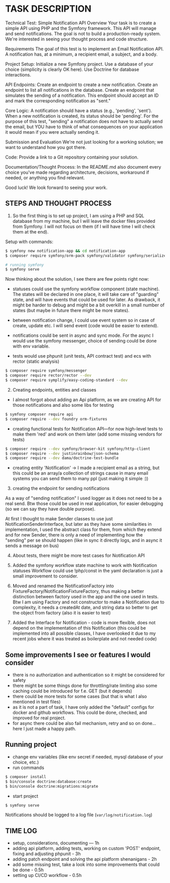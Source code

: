 # TASK DESCRIPTION

Technical Test: Simple Notification API
Overview
Your task is to create a simple API using PHP and the Symfony framework. This API will manage and send notifications. The goal is not to build a production-ready system. We're interested in seeing your thought process and code structure.

Requirements
The goal of this test is to implement an Email Notification API. A notification has, at a minimum, a recipient email, a subject, and a body.

Project Setup:
Initialize a new Symfony project.
Use a database of your choice (simplicity is clearly OK here).
Use Doctrine for database interactions.

API Endpoints:
Create an endpoint to create a new notification.
Create an endpoint to list all notifications in the database.
Create an endpoint that simulates the sending of a notification. This endpoint should accept an ID and mark the corresponding notification as "sent."

Core Logic:
A notification should have a status (e.g., 'pending', 'sent').
When a new notification is created, its status should be 'pending'.
For the purpose of this test, "sending" a notification does not have to actually send the email, but YOU have to think of what consequences on your application it would mean if you were actually sending it.

Submission and Evaluation
We're not just looking for a working solution; we want to understand how you got there.

Code:
Provide a link to a Git repository containing your solution.

Documentation/Thought Process:
In the README.md also document every choice you've made regarding architecture, decisions, workaround if needed, or anything you find relevant.


Good luck! We look forward to seeing your work.

## STEPS AND THOUGHT PROCESS

1. So the first thing is to set up project, I am using a PHP and SQL database from my machine, but I will leave the docker files
provided from Symfony. I will not focus on them (if I will have time I will check them at the end).

Setup with commands:
```bash
$ symfony new notification-app && cd notification-app
$ composer require symfony/orm-pack symfony/validator symfony/serializer symfony/uid symfony/maker-bundle --dev symfony/test-pack

# running symfony
$ symfony serve
```

Now thinking about the solution, I see there are few points right now: 
- statuses could use the symfony workflow component (state machine).
The states will be declared in one place, it will take care of "guarding" state, and will have events that could be used for later.
As drawback, it might be harder to debug and might be a bit overkill in a small number of states (but maybe in future there might be more states).

- between notification change, I could use event system so in case of create, update etc. I will send event (code would be easier to extend).

- notifications could be sent in async and sync mode. For the async I would use the symfony messenger, 
choice of sending could be done with env variable.

- tests would use phpunit (unit tests, API contract test) and ecs with rector (static analysis) 

```bash
$ composer require symfony/messenger
$ composer require rector/rector --dev
$ composer require symplify/easy-coding-standard --dev
```

2. Creating endpoints, entities and classes

- I almost forgot about adding an Api platform, as we are creating API for those notifications and also some libs for testing

```bash
$ symfony composer require api
$ composer require --dev foundry orm-fixtures
```

- creating functional tests for Notification API—for now high-level tests to make them 'red' and work on them later
  (add some missing vendors for tests)

```bash
$ composer require --dev symfony/browser-kit symfony/http-client
$ composer require --dev justinrainbow/json-schema
$ composer require --dev dama/doctrine-test-bundle
```

- creating entity 'Notification' → I made a recipient email as a string, but this could be an array/a collection of strings cause
  in many email systems you can send them to many ppl (just making it simple :))


3. creating the endpoint for sending notifications

As a way of "sending notification" I used logger as it does not need to be a real send. Btw those could be used in real application,
for easier debugging (so we can say they have double purpose).

At first I thought to make Sender classes to use just NotificationSenderInterface, but later as they have some similarities in
implementation, I used the abstract class for them, from which they extend and for new Sender, there is only a need of implementing
how the "sending" per se should happen (like in sync it directly logs, and in async it sends a message on bus)

4. About tests, there might be more test cases for Notification API

5. Added the symfony workflow state machine to work with Notification statuses
Workflow could use !php/const in the yaml declaration is just a small improvement to consider.

6. Moved and renamed the NotificationFactory into FixtureFactory/NotificationFixtureFactory, thus making a better distinction between
factory used in the app and the one used in tests. Btw I am using Factory and not constructor to make a Notification 
due to complexity, it needs a createdAt date, and string data so better to get the object from factory (also it is easier to test)

7. Added the Interface for Notification - code is more flexible, does not depend on the implementation of this Notification
   (this could be implemented into all possible classes, I have overlooked it due to my recent jobs where it was treated as boilerplate and not needed code)

## Some improvements I see or features I would consider
- there is no authorization and authentication so it might be considered for safety
- there might be some things done for throttling/rate limiting also some caching could be introduced for f.e. GET (but it depends)
- there could be more tests for some cases (but that is what I also mentioned in test files)
- as it is not a part of task, I have only added the "default" configs for docker and github workflows. 
This could be done, checked, and improved for real project.
- for async there could be also fail mechanism, retry and so on done... here I just made a happy path.

## Running project

- change env variables (like env secret if needed, mysql database of your choice, etc.)
- run commands

```bash
$ composer install
$ bin/console doctrine:database:create
$ bin/console doctrine:migrations:migrate
```

- start project

```bash
$ symfony serve
```

Notifications should be logged to a log file (`var/log/notification.log`)

## TIME LOG

- setup, considerations, documenting — 1h
- adding api platform, adding tests, working on custom 'POST' endpoint, fixing and adjusting phpunit - 3h
- adding patch endpoint and solving the api platform shenanigans - 2h
- add some missing test, take a look into some improvements that could be done - 0.5h
- setting up CI/CD workflow - 0.5h

